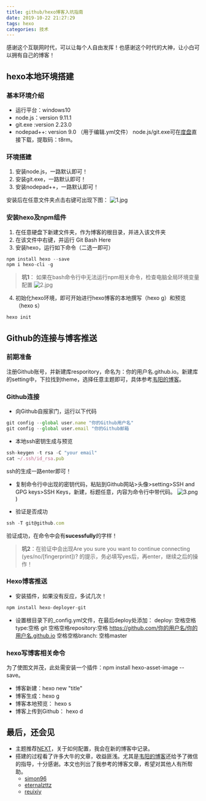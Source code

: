 ```yaml
---
title: github/hexo博客入坑指南
date: 2019-10-22 21:27:29
tags: hexo
categories: 技术
---
```


感谢这个互联网时代，可以让每个人自由发挥！也感谢这个时代的大神，让小白可以拥有自己的博客！
## hexo本地环境搭建

### 基本环境介绍

- 运行平台：windows10
- node.js：version 9.11.1
- git.exe :version 2.23.0
- nodepad++: version 9.0 （用于编辑.yml文件）
node.js/git.exe可在[度盘](https://pan.baidu.com/s/1ZLkLG6TpKPOYR6Iy5JtoMQ)直接下载，提取码：t8rm。

### 环境搭建

1. 安装node.js，一路默认即可！
2. 安装git.exe，一路默认即可！
3. 安装nodepad++，一路默认即可！

安装后在任意文件夹点击右键可出现下图：
![1.jpg](https://i.loli.net/2019/10/24/Tfw5QOo6Yb34Sph.jpg)

### 安装hexo及npm组件

1. 在任意硬盘下新建文件夹，作为博客的根目录，并进入该文件夹
2. 在该文件中右键，并运行 Git Bash Here
3. 安装hexo，运行如下命令（二选一即可）
``` javascript
npm install hexo --save
npm i hexo-cli -g
```

>**坑1**： 如果在bash命令行中无法运行npm相关命令，检查电脑全局环境变量配置
> ![2.jpg](https://i.loli.net/2019/10/24/ZxUKV5WJCn2jYFE.jpg)

4. 初始化hexo环境，即可开始进行hexo博客的本地撰写（hexo g）和预览（hexo s）

``` javascript
hexo init
```
## Github的连接与博客推送

### 前期准备
注册Github账号，并新建库resporitory，命名为：你的用户名.github.io。新建库的setting中，下拉找到theme，选择任意主题即可，具体参考[韦阳的博客](https://godweiyang.com/2018/04/13/hexo-blog/#toc-heading-1)。

### Github连接

- 向Github自报家门，运行以下代码
``` javascript
git config --global user.name "你的Github用户名"
git config --global user.email "你的Github邮箱
```

- 本地ssh密钥生成与预览
``` javascript
ssh-keygen -t rsa -C "your email"   
cat ~/.ssh/id_rsa.pub               
```
ssh的生成一路enter即可！

- 复制命令行中出现的密钥代码，粘贴到Github网站>头像>setting>SSH and GPG keys>SSH Keys，新建，标题任意，内容为命令行中带代码。
![3.png](https://i.loli.net/2019/10/24/QOr1MdcwZhNqyK8.png))

- 验证是否成功
``` javascript
ssh -T git@github.com
```
验证成功，在命令中会有**sucessfully**的字样！

> **坑2**：在验证中会出现Are you sure you want to continue connecting (yes/no/[fingerprint])? 的提示，务必填写yes后，再enter，继续之后的操作！

### Hexo博客推送

- 安装插件，如果没有反应，多试几次！
``` javascript
npm install hexo-deployer-git
```
- 设置根目录下的_config.yml文件，在最后deploy处添加：
deploy:
空格空格 type:空格 git
空格空格repository:空格 https://github.com/你的用户名/你的用户名.github.io
空格空格branch: 空格master

### hexo写博客相关命令

为了使图文并茂，此处需安装一个插件：npm install hexo-asset-image --save。
- 博客新建：hexo new "title"
- 博客生成：hexo g
- 博客本地预览： hexo s
- 博客上传到Github： hexo d

## 最后，还会见

- 主题推荐[NEXT](https://github.com/theme-next/hexo-theme-next.git)，关于如何配置，我会在新的博客中记录。
- 搭建的过程看了许多大牛的文章，收益匪浅。尤其是[韦阳的博客](https://godweiyang.com/2018/04/13/hexo-blog/#toc-heading-1)还给予了微信的指导，十分感谢。本文也列出了我参考的博客文章，希望对其他人有所帮助。
  -	[simon96](https://www.simon96.online/2018/11/10/hexo-env/)
  -	[eternalzttz](http://eternalzttz.com/hexo-next.html)
  -	[reuixiy](https://io-oi.me/tech/hexo-next-optimization/)
